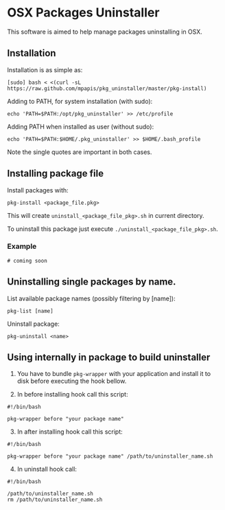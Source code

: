 # OSX Packages Uninstaller

This software is aimed to help manage packages uninstalling in OSX.

## Installation

Installation is as simple as:

    [sudo] bash < <(curl -sL https://raw.github.com/mpapis/pkg_uninstaller/master/pkg-install)

Adding to PATH, for system installation (with sudo):

    echo 'PATH=$PATH:/opt/pkg_uninstaller' >> /etc/profile
    
Adding PATH when installed as user (without sudo):

    echo 'PATH=$PATH:$HOME/.pkg_uninstaller' >> $HOME/.bash_profile

Note the single quotes are important in both cases.

## Installing package file

Install packages with:

    pkg-install <package_file.pkg>

This will create `uninstall_<package_file_pkg>.sh` in current directory.

To uninstall this package just execute `./uninstall_<package_file_pkg>.sh`.

### Example

    # coming soon

## Uninstalling single packages by name.

List available package names (possibly filtering by [name]):

    pkg-list [name]

Uninstall package:

    pkg-uninstall <name>

## Using internally in package to build uninstaller

1. You have to bundle `pkg-wrapper` with your application 
and install it to disk before executing the hook bellow.

2. In before installing hook call this script:

```
#!/bin/bash

pkg-wrapper before "your package name"
```

3. In after installing hook call this script:

```
#!/bin/bash

pkg-wrapper before "your package name" /path/to/uninstaller_name.sh
```

4. In uninstall hook call:

```
#!/bin/bash

/path/to/uninstaller_name.sh
rm /path/to/uninstaller_name.sh
```
